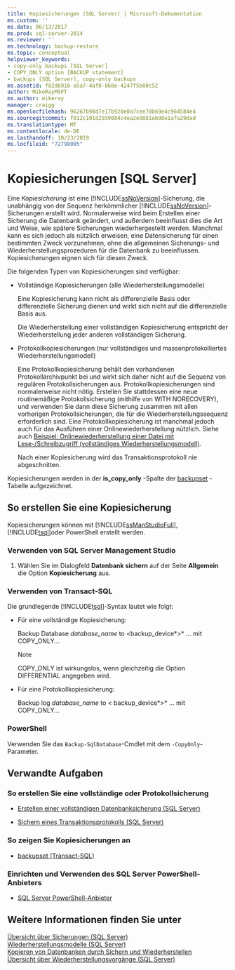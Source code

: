 ```yaml
---
title: Kopiesicherungen (SQL Server) | Microsoft-Dokumentation
ms.custom: ''
ms.date: 06/13/2017
ms.prod: sql-server-2014
ms.reviewer: ''
ms.technology: backup-restore
ms.topic: conceptual
helpviewer_keywords:
- copy-only backups [SQL Server]
- COPY_ONLY option [BACKUP statement]
- backups [SQL Server], copy-only backups
ms.assetid: f82d6918-a5a7-4af8-868e-4247f5b00c52
author: MikeRayMSFT
ms.author: mikeray
manager: craigg
ms.openlocfilehash: 96267b98d7e17b920e0a7cee70b69e4c964584e4
ms.sourcegitcommit: f912c101d2939084c4ea2e9881eb98e1afa29dad
ms.translationtype: MT
ms.contentlocale: de-DE
ms.lasthandoff: 10/23/2019
ms.locfileid: "72798005"
---
```

# <a name="copy-only-backups-sql-server"></a>Kopiesicherungen [SQL Server]
  Eine *Kopiesicherung* ist eine [!INCLUDE[ssNoVersion](../../includes/ssnoversion-md.md)]-Sicherung, die unabhängig von der Sequenz herkömmlicher [!INCLUDE[ssNoVersion](../../includes/ssnoversion-md.md)]-Sicherungen erstellt wird. Normalerweise wird beim Erstellen einer Sicherung die Datenbank geändert, und außerdem beeinflusst dies die Art und Weise, wie spätere Sicherungen wiederhergestellt werden. Manchmal kann es sich jedoch als nützlich erweisen, eine Datensicherung für einen bestimmten Zweck vorzunehmen, ohne die allgemeinen Sicherungs- und Wiederherstellungsprozeduren für die Datenbank zu beeinflussen. Kopiesicherungen eignen sich für diesen Zweck.  
  
 Die folgenden Typen von Kopiesicherungen sind verfügbar:  
  
-   Vollständige Kopiesicherungen (alle Wiederherstellungsmodelle)  
  
     Eine Kopiesicherung kann nicht als differenzielle Basis oder differenzielle Sicherung dienen und wirkt sich nicht auf die differenzielle Basis aus.  
  
     Die Wiederherstellung einer vollständigen Kopiesicherung entspricht der Wiederherstellung jeder anderen vollständigen Sicherung.  
  
-   Protokollkopiesicherungen (nur vollständiges und massenprotokolliertes Wiederherstellungsmodell)  
  
     Eine Protokollkopiesicherung behält den vorhandenen Protokollarchivpunkt bei und wirkt sich daher nicht auf die Sequenz von regulären Protokollsicherungen aus. Protokollkopiesicherungen sind normalerweise nicht nötig. Erstellen Sie stattdessen eine neue routinemäßige Protokollsicherung (mithilfe von WITH NORECOVERY), und verwenden Sie dann diese Sicherung zusammen mit allen vorherigen Protokollsicherungen, die für die Wiederherstellungssequenz erforderlich sind. Eine Protokollkopiesicherung ist manchmal jedoch auch für das Ausführen einer Onlinewiederherstellung nützlich. Siehe auch [Beispiel: Onlinewiederherstellung einer Datei mit Lese-/Schreibzugriff &#40;vollständiges Wiederherstellungsmodell&#41;](example-online-restore-of-a-read-write-file-full-recovery-model.md).  
  
     Nach einer Kopiesicherung wird das Transaktionsprotokoll nie abgeschnitten.  
  
 Kopiesicherungen werden in der **is_copy_only** -Spalte der [backupset](/sql/relational-databases/system-tables/backupset-transact-sql) -Tabelle aufgezeichnet.  
  
## <a name="to-create-a-copy-only-backup"></a>So erstellen Sie eine Kopiesicherung  
 Kopiesicherungen können mit [!INCLUDE[ssManStudioFull](../../includes/ssmanstudiofull-md.md)], [!INCLUDE[tsql](../../../includes/tsql-md.md)]oder PowerShell erstellt werden.  
  
###  <a name="SSMSProcedure"></a> Verwenden von SQL Server Management Studio  
  
1.  Wählen Sie im Dialogfeld **Datenbank sichern** auf der Seite **Allgemein** die Option **Kopiesicherung** aus.  
  
###  <a name="TsqlProcedure"></a> Verwenden von Transact-SQL  
 Die grundlegende [!INCLUDE[tsql](../../../includes/tsql-md.md)]-Syntax lautet wie folgt:  
  
-   Für eine vollständige Kopiesicherung:  
  
     Backup Database *database_name* to \<backup_device*>* ... mit COPY_ONLY...  
  
    > [!NOTE]  
    >  COPY_ONLY ist wirkungslos, wenn gleichzeitig die Option DIFFERENTIAL angegeben wird.  
  
-   Für eine Protokollkopiesicherung:  
  
     Backup log *database_name* to *\<* backup_device*>* ... mit COPY_ONLY...  
  
###  <a name="PowerShellProcedure"></a> PowerShell  
  
Verwenden Sie das `Backup-SqlDatabase`-Cmdlet mit dem `-CopyOnly`-Parameter.  
  
##  <a name="RelatedTasks"></a> Verwandte Aufgaben  

### <a name="to-create-a-full-or-log-backup"></a>So erstellen Sie eine vollständige oder Protokollsicherung
  
-   [Erstellen einer vollständigen Datenbanksicherung &#40;SQL Server&#41;](create-a-full-database-backup-sql-server.md)  
  
-   [Sichern eines Transaktionsprotokolls &#40;SQL Server&#41;](back-up-a-transaction-log-sql-server.md)  
  
### <a name="to-view-copy-only-backups"></a>So zeigen Sie Kopiesicherungen an
  
-   [backupset &#40;Transact-SQL&#41;](/sql/relational-databases/system-tables/backupset-transact-sql)  
  
### <a name="to-set-up-and-use-the-sql-server-powershell-provider"></a>Einrichten und Verwenden des SQL Server PowerShell-Anbieters
  
-   [SQL Server PowerShell-Anbieter](../../powershell/sql-server-powershell-provider.md)  

## <a name="see-also"></a>Weitere Informationen finden Sie unter  
 [Übersicht über Sicherungen &#40;SQL Server&#41;](backup-overview-sql-server.md)   
 [Wiederherstellungsmodelle &#40;SQL Server&#41;](recovery-models-sql-server.md)   
 [Kopieren von Datenbanken durch Sichern und Wiederherstellen](../databases/copy-databases-with-backup-and-restore.md)   
 [Übersicht über Wiederherstellungsvorgänge &#40;SQL Server&#41;](restore-and-recovery-overview-sql-server.md)  
